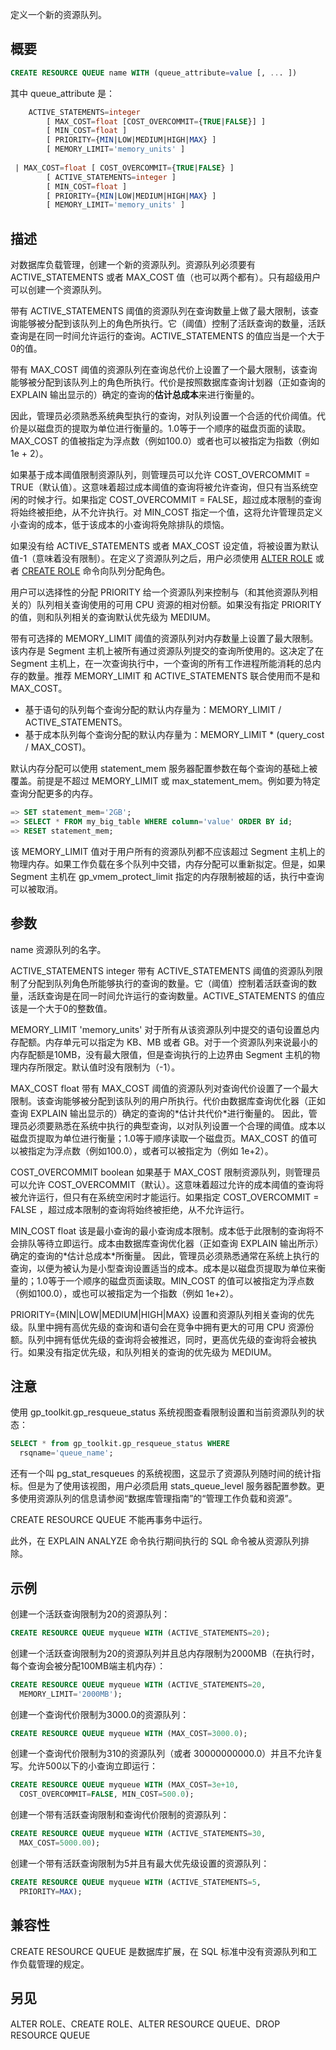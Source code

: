 定义一个新的资源队列。

## 概要
```sql
CREATE RESOURCE QUEUE name WITH (queue_attribute=value [, ... ])
```

其中 queue_attribute 是：

```sql
    ACTIVE_STATEMENTS=integer
        [ MAX_COST=float [COST_OVERCOMMIT={TRUE|FALSE}] ]
        [ MIN_COST=float ]
        [ PRIORITY={MIN|LOW|MEDIUM|HIGH|MAX} ]
        [ MEMORY_LIMIT='memory_units' ]
 
 | MAX_COST=float [ COST_OVERCOMMIT={TRUE|FALSE} ]
        [ ACTIVE_STATEMENTS=integer ]
        [ MIN_COST=float ]
        [ PRIORITY={MIN|LOW|MEDIUM|HIGH|MAX} ]
        [ MEMORY_LIMIT='memory_units' ]
```

## 描述
对数据库负载管理，创建一个新的资源队列。资源队列必须要有 ACTIVE_STATEMENTS 或者 MAX_COST 值（也可以两个都有）。只有超级用户可以创建一个资源队列。

带有 ACTIVE_STATEMENTS 阈值的资源队列在查询数量上做了最大限制，该查询能够被分配到该队列上的角色所执行。它（阈值）控制了活跃查询的数量，活跃查询是在同一时间允许运行的查询。ACTIVE_STATEMENTS 的值应当是一个大于0的值。

带有 MAX_COST 阈值的资源队列在查询总代价上设置了一个最大限制，该查询能够被分配到该队列上的角色所执行。代价是按照数据库查询计划器（正如查询的 EXPLAIN 输出显示的）确定的查询的**估计总成本**来进行衡量的。

因此，管理员必须熟悉系统典型执行的查询，对队列设置一个合适的代价阈值。代价是以磁盘页的提取为单位进行衡量的。1.0等于一个顺序的磁盘页面的读取。MAX_COST 的值被指定为浮点数（例如100.0）或者也可以被指定为指数（例如1e + 2）。

如果基于成本阈值限制资源队列，则管理员可以允许 COST_OVERCOMMIT = TRUE（默认值）。这意味着超过成本阈值的查询将被允许查询，但只有当系统空闲的时候才行。如果指定 COST_OVERCOMMIT = FALSE，超过成本限制的查询将始终被拒绝，从不允许执行。对 MIN_COST 指定一个值，这将允许管理员定义小查询的成本，低于该成本的小查询将免除排队的烦恼。

如果没有给 ACTIVE_STATEMENTS 或者 MAX_COST 设定值，将被设置为默认值-1（意味着没有限制）。在定义了资源队列之后，用户必须使用 [ALTER ROLE](https://gp-docs-cn.github.io/docs/ref_guide/sql_commands/ALTER_ROLE.html#topic1) 或者 [CREATE ROLE](https://gp-docs-cn.github.io/docs/ref_guide/sql_commands/CREATE_ROLE.html#topic1) 命令向队列分配角色。

用户可以选择性的分配 PRIORITY 给一个资源队列来控制与（和其他资源队列相关的）队列相关查询使用的可用 CPU 资源的相对份额。如果没有指定 PRIORITY 的值，则和队列相关的查询默认优先级为 MEDIUM。

带有可选择的 MEMORY_LIMIT 阈值的资源队列对内存数量上设置了最大限制。该内存是 Segment 主机上被所有通过资源队列提交的查询所使用的。这决定了在 Segment 主机上，在一次查询执行中，一个查询的所有工作进程所能消耗的总内存的数量。推荐 MEMORY_LIMIT 和 ACTIVE_STATEMENTS 联合使用而不是和 MAX_COST。
- 基于语句的队列每个查询分配的默认内存量为：MEMORY_LIMIT / ACTIVE_STATEMENTS。
- 基于成本队列每个查询分配的默认内存量为：MEMORY_LIMIT * (query_cost / MAX_COST)。

默认内存分配可以使用 statement_mem 服务器配置参数在每个查询的基础上被覆盖。前提是不超过 MEMORY_LIMIT 或 max_statement_mem。例如要为特定查询分配更多的内存。
```sql
=> SET statement_mem='2GB';
=> SELECT * FROM my_big_table WHERE column='value' ORDER BY id;
=> RESET statement_mem;
```

该 MEMORY_LIMIT 值对于用户所有的资源队列都不应该超过 Segment 主机上的物理内存。如果工作负载在多个队列中交错，内存分配可以重新拟定。但是，如果 Segment 主机在 gp_vmem_protect_limit 指定的内存限制被超的话，执行中查询可以被取消。

## 参数
name
资源队列的名字。

ACTIVE_STATEMENTS integer
带有 ACTIVE_STATEMENTS 阈值的资源队列限制了分配到队列角色所能够执行的查询的数量。它（阈值）控制着活跃查询的数量，活跃查询是在同一时间允许运行的查询数量。ACTIVE_STATEMENTS 的值应该是一个大于0的整数值。

MEMORY_LIMIT 'memory_units'
对于所有从该资源队列中提交的语句设置总内存配额。内存单元可以指定为 KB、MB 或者 GB。对于一个资源队列来说最小的内存配额是10MB，没有最大限值，但是查询执行的上边界由 Segment 主机的物理内存所限定。默认值时没有限制为（-1）。

MAX_COST float
带有 MAX_COST 阈值的资源队列对查询代价设置了一个最大限制。该查询能够被分配到该队列的用户所执行。代价由数据库查询优化器（正如查询 EXPLAIN 输出显示的）确定的查询的\*估计共代价\*进行衡量的。 因此，管理员必须要熟悉在系统中执行的典型查询，以对队列设置一个合理的阈值。成本以磁盘页提取为单位进行衡量；1.0等于顺序读取一个磁盘页。MAX_COST 的值可以被指定为浮点数（例如100.0），或者可以被指定为（例如 1e+2）。

COST_OVERCOMMIT boolean
如果基于 MAX_COST 限制资源队列，则管理员可以允许 COST_OVERCOMMIT（默认）。这意味着超过允许的成本阈值的查询将被允许运行，但只有在系统空闲时才能运行。如果指定 COST_OVERCOMMIT = FALSE ，超过成本限制的查询将始终被拒绝，从不允许运行。

MIN_COST float
该是最小查询的最小查询成本限制。成本低于此限制的查询将不会排队等待立即运行。成本由数据库查询优化器（正如查询 EXPLAIN 输出所示）确定的查询的\*估计总成本\*所衡量。 因此，管理员必须熟悉通常在系统上执行的查询，以便为被认为是小型查询设置适当的成本。成本是以磁盘页提取为单位来衡量的；1.0等于一个顺序的磁盘页面读取。MIN_COST 的值可以被指定为浮点数（例如100.0），或也可以被指定为一个指数（例如 1e+2）。

PRIORITY={MIN|LOW|MEDIUM|HIGH|MAX}
设置和资源队列相关查询的优先级。队里中拥有高优先级的查询和语句会在竞争中拥有更大的可用 CPU 资源份额。队列中拥有低优先级的查询将会被推迟，同时，更高优先级的查询将会被执行。如果没有指定优先级，和队列相关的查询的优先级为 MEDIUM。

## 注意
使用 gp_toolkit.gp_resqueue_status 系统视图查看限制设置和当前资源队列的状态：
```sql
SELECT * from gp_toolkit.gp_resqueue_status WHERE 
  rsqname='queue_name';
```
还有一个叫 pg_stat_resqueues 的系统视图，这显示了资源队列随时间的统计指标。但是为了使用该视图，用户必须启用 stats_queue_level 服务器配置参数。更多使用资源队列的信息请参阅“数据库管理指南”的“管理工作负载和资源”。

CREATE RESOURCE QUEUE 不能再事务中运行。

此外，在 EXPLAIN ANALYZE 命令执行期间执行的 SQL 命令被从资源队列排除。

## 示例
创建一个活跃查询限制为20的资源队列：
```sql
CREATE RESOURCE QUEUE myqueue WITH (ACTIVE_STATEMENTS=20);
```
创建一个活跃查询限制为20的资源队列并且总内存限制为2000MB（在执行时，每个查询会被分配100MB端主机内存）：
```sql
CREATE RESOURCE QUEUE myqueue WITH (ACTIVE_STATEMENTS=20, 
  MEMORY_LIMIT='2000MB');
```
创建一个查询代价限制为3000.0的资源队列：
```sql
CREATE RESOURCE QUEUE myqueue WITH (MAX_COST=3000.0);
```
创建一个查询代价限制为310的资源队列（或者 30000000000.0）并且不允许复写。允许500以下的小查询立即运行：
```sql
CREATE RESOURCE QUEUE myqueue WITH (MAX_COST=3e+10, 
  COST_OVERCOMMIT=FALSE, MIN_COST=500.0);
```
创建一个带有活跃查询限制和查询代价限制的资源队列：
```sql
CREATE RESOURCE QUEUE myqueue WITH (ACTIVE_STATEMENTS=30, 
  MAX_COST=5000.00);
```
创建一个带有活跃查询限制为5并且有最大优先级设置的资源队列：
```sql
CREATE RESOURCE QUEUE myqueue WITH (ACTIVE_STATEMENTS=5, 
  PRIORITY=MAX);
```

## 兼容性
CREATE RESOURCE QUEUE 是数据库扩展，在 SQL 标准中没有资源队列和工作负载管理的规定。

## 另见
ALTER ROLE、CREATE ROLE、ALTER RESOURCE QUEUE、DROP RESOURCE QUEUE
